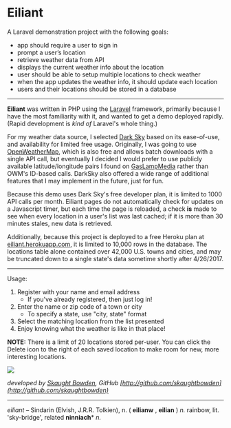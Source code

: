 # Eiliant

A Laravel demonstration project with the following goals:

* app should require a user to sign in 
* prompt a user’s location 
* retrieve weather data from API
* displays the current weather info about the location
* user should be able to setup multiple locations to check weather   
* when the app updates the weather info, it should update each location
* users and their locations should be stored in a database

---
**Eiliant** was written in PHP using the [Laravel](http://laravel.com) framework, 
primarily because I have the most familiarity with it, and wanted to get a demo
deployed rapidly. (Rapid development is *kind of* Laravel's whole thing.)

For my weather data source, I selected [Dark Sky](http://darksky.net) based on its 
ease-of-use, and availability for limited free usage. Originally, I was going to use 
[OpenWeatherMap](https://openweathermap.org/), which is also free and allows batch downloads
with a single API call, but eventually I  decided I would prefer to use publicly available 
latitude/longitude pairs I found
on [GasLampMedia](https://www.gaslampmedia.com/download-zip-code-latitude-longitude-city-state-county-csv/)
rather than OWM's ID-based calls.
DarkSky also offered a wide range of additional features that I may implement in the future,
just for fun.

Because this demo uses Dark Sky's free developer plan, it is limited to 1000 API calls per month.
Eiliant pages do not automatically check for updates on a Javascript timer, but each time the page is
reloaded, a check **is** made to see when every location in a user's list was last cached; if
it is more than 30 minutes stales, new data is retrieved.

Additionally, because this project is deployed to a free Heroku plan at [eiliant.herokuapp.com](http://eiliant.herokuapp.com),
it is limited to 10,000 rows in the database. The locations table alone contained over 42,000 U.S. 
towns and cities, and may be truncated down to a single state's data sometime shortly after 4/26/2017.

---

Usage:
1. Register with your name and email address
    * If you've already registered, then just log in!
2. Enter the name or zip code of a town or city
    * To specify a state, use "city, state" format
3. Select the matching location from the list presented
4. Enjoy knowing what the weather is like in that place!

**NOTE:** There is a limit of 20 locations stored per-user.
You can click the Delete icon to the right of each saved
location to make room for new, more interesting locations.

![](http://eiliant.herokuapp.com/images/eiliant.png)

*developed by [Skaught Bowden](http://www.linkedin.com/in/skaughtbowden/), GitHub [http://github.com/skaughtbowden](http://github.com/skaughtbowden)*

---

*eiliant* – Sindarin (Elvish, J.R.R. Tolkien), 
n. ( **eilianw** , **eilian** ) *n.* rainbow, 
lit. 'sky-bridge', related **ninniach*** *n.*